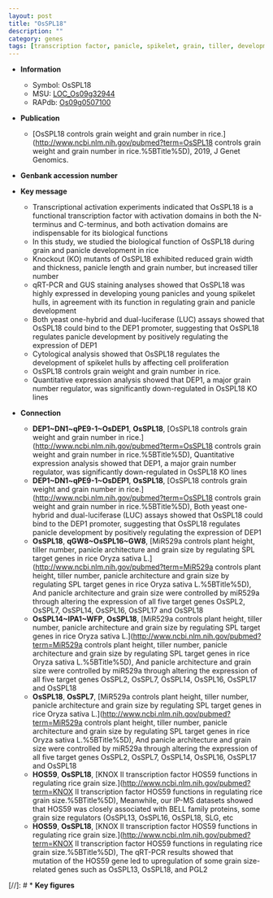```yaml
---
layout: post
title: "OsSPL18"
description: ""
category: genes
tags: [transcription factor, panicle, spikelet, grain, tiller, development, grain number, cell proliferation, grain weight, tiller number, grain width]
---
```


* **Information**  
    + Symbol: OsSPL18  
    + MSU: [LOC_Os09g32944](http://rice.uga.edu/cgi-bin/ORF_infopage.cgi?orf=LOC_Os09g32944)  
    + RAPdb: [Os09g0507100](http://rapdb.dna.affrc.go.jp/viewer/gbrowse_details/irgsp1?name=Os09g0507100)  

* **Publication**  
    + [OsSPL18 controls grain weight and grain number in rice.](http://www.ncbi.nlm.nih.gov/pubmed?term=OsSPL18 controls grain weight and grain number in rice.%5BTitle%5D), 2019, J Genet Genomics.

* **Genbank accession number**  

* **Key message**  
    + Transcriptional activation experiments indicated that OsSPL18 is a functional transcription factor with activation domains in both the N-terminus and C-terminus, and both activation domains are indispensable for its biological functions
    + In this study, we studied the biological function of OsSPL18 during grain and panicle development in rice
    + Knockout (KO) mutants of OsSPL18 exhibited reduced grain width and thickness, panicle length and grain number, but increased tiller number
    + qRT-PCR and GUS staining analyses showed that OsSPL18 was highly expressed in developing young panicles and young spikelet hulls, in agreement with its function in regulating grain and panicle development
    + Both yeast one-hybrid and dual-luciferase (LUC) assays showed that OsSPL18 could bind to the DEP1 promoter, suggesting that OsSPL18 regulates panicle development by positively regulating the expression of DEP1
    + Cytological analysis showed that OsSPL18 regulates the development of spikelet hulls by affecting cell proliferation
    + OsSPL18 controls grain weight and grain number in rice.
    + Quantitative expression analysis showed that DEP1, a major grain number regulator, was significantly down-regulated in OsSPL18 KO lines

* **Connection**  
    + __DEP1~DN1~qPE9-1~OsDEP1__, __OsSPL18__, [OsSPL18 controls grain weight and grain number in rice.](http://www.ncbi.nlm.nih.gov/pubmed?term=OsSPL18 controls grain weight and grain number in rice.%5BTitle%5D),  Quantitative expression analysis showed that DEP1, a major grain number regulator, was significantly down-regulated in OsSPL18 KO lines
    + __DEP1~DN1~qPE9-1~OsDEP1__, __OsSPL18__, [OsSPL18 controls grain weight and grain number in rice.](http://www.ncbi.nlm.nih.gov/pubmed?term=OsSPL18 controls grain weight and grain number in rice.%5BTitle%5D),  Both yeast one-hybrid and dual-luciferase (LUC) assays showed that OsSPL18 could bind to the DEP1 promoter, suggesting that OsSPL18 regulates panicle development by positively regulating the expression of DEP1
    + __OsSPL18__, __qGW8~OsSPL16~GW8__, [MiR529a controls plant height, tiller number, panicle architecture and grain size by regulating SPL target genes in rice Oryza sativa L.](http://www.ncbi.nlm.nih.gov/pubmed?term=MiR529a controls plant height, tiller number, panicle architecture and grain size by regulating SPL target genes in rice Oryza sativa L.%5BTitle%5D),  And panicle architecture and grain size were controlled by miR529a through altering the expression of all five target genes OsSPL2, OsSPL7, OsSPL14, OsSPL16, OsSPL17 and OsSPL18
    + __OsSPL14~IPA1~WFP__, __OsSPL18__, [MiR529a controls plant height, tiller number, panicle architecture and grain size by regulating SPL target genes in rice Oryza sativa L.](http://www.ncbi.nlm.nih.gov/pubmed?term=MiR529a controls plant height, tiller number, panicle architecture and grain size by regulating SPL target genes in rice Oryza sativa L.%5BTitle%5D),  And panicle architecture and grain size were controlled by miR529a through altering the expression of all five target genes OsSPL2, OsSPL7, OsSPL14, OsSPL16, OsSPL17 and OsSPL18
    + __OsSPL18__, __OsSPL7__, [MiR529a controls plant height, tiller number, panicle architecture and grain size by regulating SPL target genes in rice Oryza sativa L.](http://www.ncbi.nlm.nih.gov/pubmed?term=MiR529a controls plant height, tiller number, panicle architecture and grain size by regulating SPL target genes in rice Oryza sativa L.%5BTitle%5D),  And panicle architecture and grain size were controlled by miR529a through altering the expression of all five target genes OsSPL2, OsSPL7, OsSPL14, OsSPL16, OsSPL17 and OsSPL18
    + __HOS59__, __OsSPL18__, [KNOX II transcription factor HOS59 functions in regulating rice grain size.](http://www.ncbi.nlm.nih.gov/pubmed?term=KNOX II transcription factor HOS59 functions in regulating rice grain size.%5BTitle%5D),  Meanwhile, our IP-MS datasets showed that HOS59 was closely associated with BELL family proteins, some grain size regulators (OsSPL13, OsSPL16, OsSPL18, SLG, etc
    + __HOS59__, __OsSPL18__, [KNOX II transcription factor HOS59 functions in regulating rice grain size.](http://www.ncbi.nlm.nih.gov/pubmed?term=KNOX II transcription factor HOS59 functions in regulating rice grain size.%5BTitle%5D),  The qRT-PCR results showed that mutation of the HOS59 gene led to upregulation of some grain size-related genes such as OsSPL13, OsSPL18, and PGL2

[//]: # * **Key figures**  


